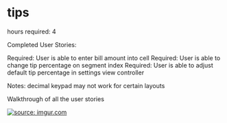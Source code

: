 # tips

hours required: 4

Completed User Stories:

Required: User is able to enter bill amount into cell
Required: User is able to change tip percentage on segment index
Required: User is able to adjust default tip percentage in settings view controller

Notes: decimal keypad may not work for certain layouts

Walkthrough of all the user stories

<a href="http://imgur.com/LMzkUsS"><img src="http://i.imgur.com/LMzkUsS.gif" title="source: imgur.com" /></a>



